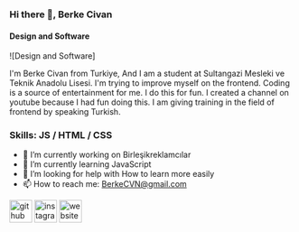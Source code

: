 ### Hi there 👋, Berke Civan
#### Design and Software
![Design and Software]

I'm Berke Civan from Turkiye, And I am a student at Sultangazi Mesleki ve Teknik Anadolu Lisesi. I'm trying to improve myself on the frontend. Coding is a source of entertainment for me. I do this for fun. I created a channel on youtube because I had fun doing this. I am giving training in the field of frontend by speaking Turkish.

### Skills: JS / HTML / CSS

- 🔭 I’m currently working on Birleşikreklamcılar 
- 🌱 I’m currently learning JavaScript 
- 🤔 I’m looking for help with  How to learn more easily 
- 📫 How to reach me: BerkeCVN@gmail.com 


[<img src='https://cdn.jsdelivr.net/npm/simple-icons@3.0.1/icons/github.svg' alt='github' height='40'>](https://github.com/BerkeCvn)  [<img src='https://cdn.jsdelivr.net/npm/simple-icons@3.0.1/icons/instagram.svg' alt='instagram' height='40'>](https://www.instagram.com/berke_civann/)  [<img src='https://cdn.jsdelivr.net/npm/simple-icons@3.0.1/icons/icloud.svg' alt='website' height='40'>](https://berkecvn.github.io/Berke-Civan-CV/)  
